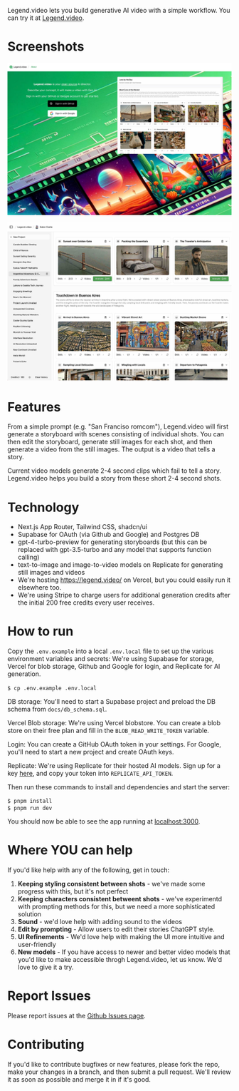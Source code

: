 Legend.video lets you build generative AI video with a simple workflow. You can try it at [Legend.video](https://legend.video).

# Screenshots

![Legend.video Screenshot - Homepage](docs/screenshot_homepage.jpg)

![Legend.video Screenshot - Workflow](docs/screenshot_workflow.jpg)

# Features

From a simple prompt (e.g. &quot;San Franciso romcom&quot;), Legend.video will first generate a storyboard with scenes consisting of individual shots. You can then edit the storyboard, generate still images for each shot, and then generate a video from the still images. The output is a video that tells a story. 

Current video models generate 2-4 second clips which fail to tell a story. Legend.video helps you build a story from these short 2-4 second shots.

# Technology

* Next.js App Router, Tailwind CSS, shadcn/ui
* Supabase for OAuth (via Github and Google) and Postgres DB
* gpt-4-turbo-preview for generating storyboards (but this can be replaced with gpt-3.5-turbo and any model that supports function calling)
* text-to-image and image-to-video models on Replicate for generating still images and videos
* We're hosting https://legend.video/ on Vercel, but you could easily run it elsewhere too.
* We're using Stripe to charge users for additional generation credits after the initial 200 free credits every user receives.

# How to run

Copy the `.env.example` into a local `.env.local` file to set up the various environment variables and secrets: We're using Supabase for storage, Vercel for blob storage, Github and Google for login, and Replicate for AI generation.

```$ cp .env.example .env.local```

DB storage: You'll need to start a Supabase project and preload the DB schema from `docs/db_schema.sql`.

Vercel Blob storage: We're using Vercel blobstore. You can create a blob store on their free plan and fill in the `BLOB_READ_WRITE_TOKEN` variable.

Login: You can create a GitHub OAuth token in your settings. For Google, you'll need to start a new project and create OAuth keys.

Replicate: We're using Replicate for their hosted AI models. Sign up for a key [here](https://replicate.com/), and copy your token into `REPLICATE_API_TOKEN`.

Then run these commands to install and dependencies and start the server:

```
$ pnpm install
$ pnpm run dev
```

You should now be able to see the app running at [localhost:3000](http://localhost:3000).

# Where YOU can help

If you'd like help with any of the following, get in touch:

1. **Keeping styling consistent between shots** - we've made some progress with this, but it's not perfect
2. **Keeping characters consistent betweent shots** - we've experimentd with prompting methods for this, but we need a more sophisticated solution
3. **Sound** - we'd love help with adding sound to the videos
4. **Edit by prompting** - Allow users to edit their stories ChatGPT style.
5. **UI Refinements** - We'd love help with making the UI more intuitive and user-friendly
6. **New models** - If you have access to newer and better video models that you'd like to make accessible throgh Legend.video, let us know. We'd love to give it a try.

# Report Issues

Please report issues at the [Github Issues page](https://github.com/gaborcselle/legend.video/issues).

# Contributing

If you'd like to contribute bugfixes or new features, please fork the repo, make your changes in a branch, and then submit a pull request. We'll review it as soon as possible and merge it in if it's good.


